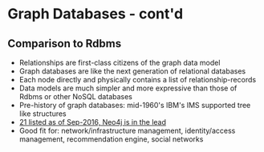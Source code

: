
# Graph Databases - cont'd #

## Comparison to Rdbms ##
* Relationships are first-class citizens of the graph data model
* Graph databases are like the next generation of relational databases
* Each node directly and physically contains a list of relationship-records
* Data models are much simpler and more expressive than those of Rdbms or other NoSQL databases
* Pre-history of graph databases: mid-1960's IBM's IMS supported tree like structures
* <a href="http://db-engines.com/en/ranking/graph+dbms" target="_blank">21 listed as of Sep-2016, Neo4j is in the lead</a>
* Good fit for: network/infrastructure management, identity/access management, recommendation engine, social networks 